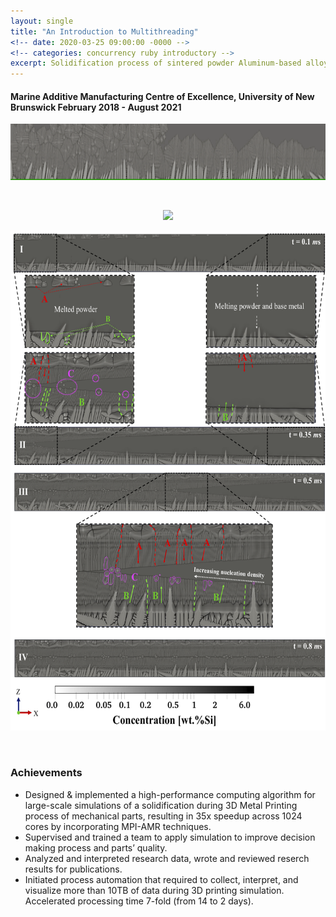 ```yaml
---
layout: single
title: "An Introduction to Multithreading"
<!-- date: 2020-03-25 09:00:00 -0000 -->
<!-- categories: concurrency ruby introductory -->
excerpt: Solidification process of sintered powder Aluminum-based alloys.
---
```


#### Marine Additive Manufacturing Centre of Excellence, University of New Brunswick February 2018 - August 2021


<p align="center">
<img src="/assets/images/project-screenshots/Solidifcation.gif" width="900" height="90">
</p>

<br clear="down"/>

<p align="center">
<img src="/assets/images/project-screenshots/thermal.gif" width="700">
</p>




<p align="center">
  <img src="/assets/images/project-screenshots/cover_photo.png" width="600" height="800"/>
  <!--<img src="./cover_photo.png"/>-->
</p>

<br clear="down">

### Achievements   
<ul>
<li>Designed & implemented a high-performance computing algorithm for large-scale simulations of a solidification during 3D Metal Printing process of mechanical parts, resulting in 35x speedup across 1024 cores by incorporating MPI-AMR techniques. </li> 
<li> Supervised and trained a team to apply simulation to improve decision making process and parts’ quality. </li>   
<li> Analyzed and interpreted research data, wrote and reviewed reserch results for publications.     
<li>Initiated process automation that required to collect, interpret, and visualize more than 10TB of data during 3D printing simulation. Accelerated processing time 7-fold (from 14 to 2 days).</li> 
</ul>
